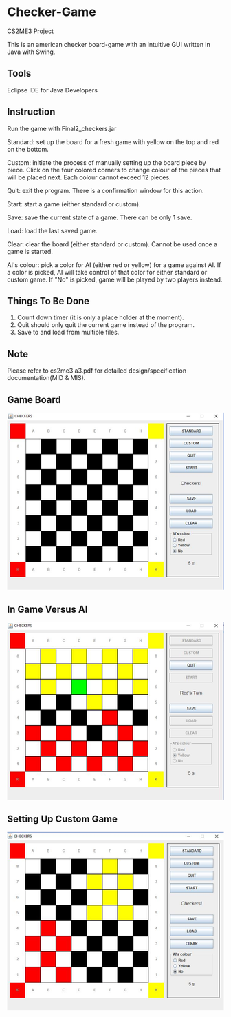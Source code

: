 # Checker-Game
CS2ME3 Project

This is an american checker board-game with an intuitive GUI written in Java with Swing.

## Tools
Eclipse IDE for Java Developers

## Instruction
Run the game with Final2_checkers.jar

Standard: set up the board for a fresh game with yellow on the top and red on the bottom.

Custom: initiate the process of manually setting up the board piece by piece. Click on the four colored corners to change colour of the pieces that will be placed next. Each colour cannot exceed 12 pieces. 

Quit: exit the program. There is a confirmation window for this action.

Start: start a game (either standard or custom).

Save: save the current state of a game. There can be only 1 save.

Load: load the last saved game. 

Clear: clear the board (either standard or custom). Cannot be used once a game is started.

AI's colour: pick a color for AI (either red or yellow) for a game against AI. If a color is picked, AI will take control of that color for either standard or custom game. If "No" is picked, game will be played by two players instead.

## Things To Be Done
1. Count down timer (it is only a place holder at the moment).
2. Quit should only quit the current game instead of the program.
3. Save to and load from multiple files.

## Note
Please refer to cs2me3 a3.pdf for detailed design/specification documentation(MID & MIS).

## Game Board
![alt text](https://github.com/Psharp1004/Checker-Game/blob/master/screenshot1.JPG)

## In Game Versus AI
![alt text](https://github.com/Psharp1004/Checker-Game/blob/master/screenshot2.JPG)

## Setting Up Custom Game
![alt text](https://github.com/Psharp1004/Checker-Game/blob/master/screenshot3.JPG)


